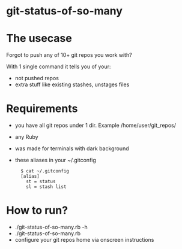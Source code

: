 git-status-of-so-many
=====================

# The usecase

  Forgot to push any of 10+ git repos you work with?

  With 1 single command it tells you of your:
  * not pushed repos
  * extra stuff like existing stashes, unstages files


# Requirements

* you have all git repos under 1 dir. Example /home/user/git_repos/
* any Ruby
* was made for terminals with dark background
* these aliases in your ~/.gitconfig

        $ cat ~/.gitconfig
        [alias]
          st = status
          sl = stash list


# How to run?

* ./git-status-of-so-many.rb -h
* ./git-status-of-so-many.rb
* configure your git repos home via onscreen instructions
